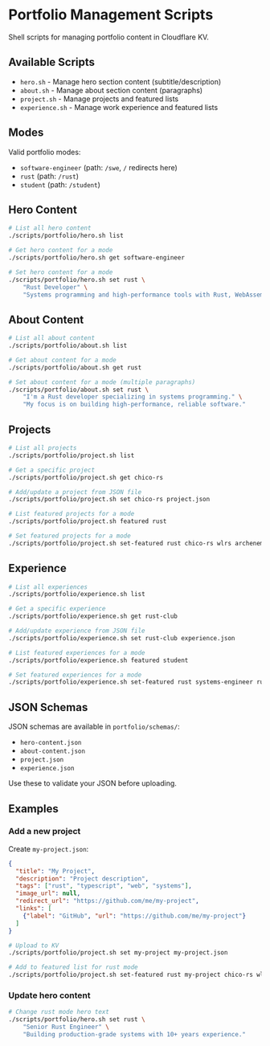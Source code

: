 # Portfolio Management Scripts

Shell scripts for managing portfolio content in Cloudflare KV.

## Available Scripts

- `hero.sh` - Manage hero section content (subtitle/description)
- `about.sh` - Manage about section content (paragraphs)
- `project.sh` - Manage projects and featured lists
- `experience.sh` - Manage work experience and featured lists

## Modes

Valid portfolio modes:
- `software-engineer` (path: `/swe`, `/` redirects here)
- `rust` (path: `/rust`)
- `student` (path: `/student`)

## Hero Content

```bash
# List all hero content
./scripts/portfolio/hero.sh list

# Get hero content for a mode
./scripts/portfolio/hero.sh get software-engineer

# Set hero content for a mode
./scripts/portfolio/hero.sh set rust \
    "Rust Developer" \
    "Systems programming and high-performance tools with Rust, WebAssembly, and native development."
```

## About Content

```bash
# List all about content
./scripts/portfolio/about.sh list

# Get about content for a mode
./scripts/portfolio/about.sh get rust

# Set about content for a mode (multiple paragraphs)
./scripts/portfolio/about.sh set rust \
    "I'm a Rust developer specializing in systems programming." \
    "My focus is on building high-performance, reliable software."
```

## Projects

```bash
# List all projects
./scripts/portfolio/project.sh list

# Get a specific project
./scripts/portfolio/project.sh get chico-rs

# Add/update a project from JSON file
./scripts/portfolio/project.sh set chico-rs project.json

# List featured projects for a mode
./scripts/portfolio/project.sh featured rust

# Set featured projects for a mode
./scripts/portfolio/project.sh set-featured rust chico-rs wlrs archenemy
```

## Experience

```bash
# List all experiences
./scripts/portfolio/experience.sh list

# Get a specific experience
./scripts/portfolio/experience.sh get rust-club

# Add/update experience from JSON file
./scripts/portfolio/experience.sh set rust-club experience.json

# List featured experiences for a mode
./scripts/portfolio/experience.sh featured student

# Set featured experiences for a mode
./scripts/portfolio/experience.sh set-featured rust systems-engineer rust-club performance-optimization
```

## JSON Schemas

JSON schemas are available in `portfolio/schemas/`:
- `hero-content.json`
- `about-content.json`
- `project.json`
- `experience.json`

Use these to validate your JSON before uploading.

## Examples

### Add a new project

Create `my-project.json`:
```json
{
  "title": "My Project",
  "description": "Project description",
  "tags": ["rust", "typescript", "web", "systems"],
  "image_url": null,
  "redirect_url": "https://github.com/me/my-project",
  "links": [
    {"label": "GitHub", "url": "https://github.com/me/my-project"}
  ]
}
```

```bash
# Upload to KV
./scripts/portfolio/project.sh set my-project my-project.json

# Add to featured list for rust mode
./scripts/portfolio/project.sh set-featured rust my-project chico-rs wlrs
```

### Update hero content

```bash
# Change rust mode hero text
./scripts/portfolio/hero.sh set rust \
    "Senior Rust Engineer" \
    "Building production-grade systems with 10+ years experience."
```
